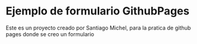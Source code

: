 # Ejemplo de formulario GithubPages

Este es un proyecto creado por Santiago Michel, para la pratica de github pages donde se creo un formulario